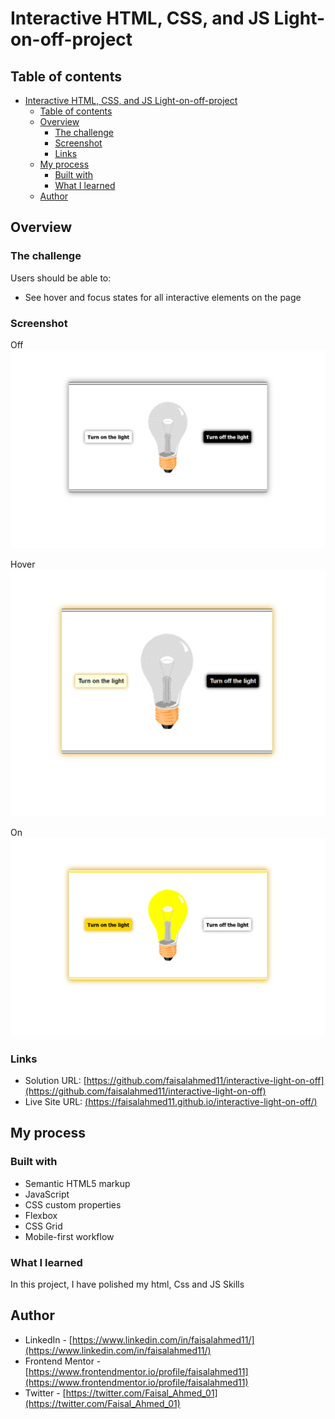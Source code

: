 # Interactive HTML, CSS, and JS Light-on-off-project



## Table of contents

- [Interactive HTML, CSS, and JS Light-on-off-project](#interactive-html-css-and-js-light-on-off-project)
  - [Table of contents](#table-of-contents)
  - [Overview](#overview)
    - [The challenge](#the-challenge)
    - [Screenshot](#screenshot)
    - [Links](#links)
  - [My process](#my-process)
    - [Built with](#built-with)
    - [What I learned](#what-i-learned)
  - [Author](#author)

## Overview

### The challenge

Users should be able to:

- See hover and focus states for all interactive elements on the page

### Screenshot

Off
![](./assets/screenshots/light-off.png)

Hover
![](./assets/screenshots/light-hover.png)

On
![](./assets/screenshots/light-on.png)

### Links

- Solution URL: [https://github.com/faisalahmed11/interactive-light-on-off](https://github.com/faisalahmed11/interactive-light-on-off)
- Live Site URL: [(https://faisalahmed11.github.io/interactive-light-on-off/)](https://faisalahmed11.github.io/interactive-light-on-off/)

## My process

### Built with

- Semantic HTML5 markup
- JavaScript
- CSS custom properties
- Flexbox
- CSS Grid
- Mobile-first workflow

### What I learned

In this project, I have polished my html, Css and JS Skills

## Author

- LinkedIn - [https://www.linkedin.com/in/faisalahmed11/](https://www.linkedin.com/in/faisalahmed11/)
- Frontend Mentor - [https://www.frontendmentor.io/profile/faisalahmed11](https://www.frontendmentor.io/profile/faisalahmed11)
- Twitter - [https://twitter.com/Faisal_Ahmed_01](https://twitter.com/Faisal_Ahmed_01)
